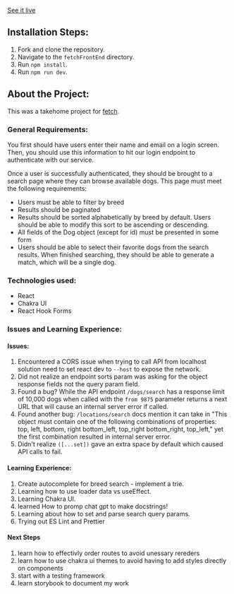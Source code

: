 
[See it live](https://stellar-sprinkles-826280.netlify.app/)

## Installation Steps:

1. Fork and clone the repository.
2. Navigate to the `fetchFrontEnd` directory.
3. Run `npm install`.
4. Run `npm run dev`.

## About the Project:

This was a takehome project for [fetch](https://fetch.com/).

### General Requirements:

You first should have users enter their name and email on a login screen. Then, you should use this information to hit our login endpoint to authenticate with our service.

Once a user is successfully authenticated, they should be brought to a search page where they can browse available dogs. This page must meet the following requirements:

- Users must be able to filter by breed
- Results should be paginated
- Results should be sorted alphabetically by breed by default. Users should be able to modify this sort to be ascending or descending.
- All fields of the Dog object (except for id) must be presented in some form
- Users should be able to select their favorite dogs from the search results. When finished searching, they should be able to generate a match, which will be a single dog.

### Technologies used:

- React
- Chakra UI
- React Hook Forms

### Issues and Learning Experience:

#### Issues:

1. Encountered a CORS issue when trying to call API from localhost solution need to set react dev to `--host` to expose the network.
2. Did not realize an endpoint sorts param was asking for the object response fields not the query param field.
3. Found a bug? While the API endpoint `/dogs/search` has a response limit of 10,000 dogs when called with the `from 9875` parameter returns a next URL that will cause an internal server error if called.
4. Found another bug: `/locations/search` docs mention it can take in "This object must contain one of the following combinations of properties: top, left, bottom, right bottom_left, top_right bottom_right, top_left," yet the first combination resulted in internal server error.
5. Didn't realize `([...set])` gave an extra space by default which caused API calls to fail.

#### Learning Experience:

1. Create autocomplete for breed search - implement a trie.
2. Learning how to use loader data vs useEffect.
3. Learning Chakra UI.
4. learned How to promp chat gpt to make docstrings!
5. Learning about how to set and parse search query params.
6. Trying out ES Lint and Prettier


#### Next Steps 
1. learn how to effectivly order routes to avoid unessary rereders 
2. learn how to use chakra ui themes to avoid having to add styles directly on components
3. start with a testing framework
4. learn storybook to document my work

